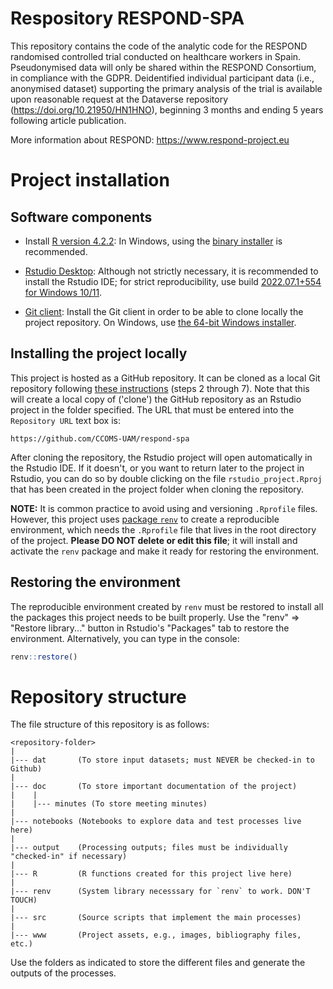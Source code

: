 # Respository RESPOND-SPA

This repository contains the code of the analytic code for the RESPOND
randomised controlled trial conducted on healthcare workers in Spain.
Pseudonymised data will only be shared within the RESPOND Consortium, in
compliance with the GDPR. Deidentified individual participant data (i.e.,
anonymised dataset) supporting the primary analysis of the trial is available
upon reasonable request at the Dataverse repository
(<https://doi.org/10.21950/HN1HNO>), beginning 3 months and ending 5 years
following article publication.

More information about RESPOND: <https://www.respond-project.eu>

# Project installation

## Software components

-   Install [R version
    4.2.2](https://cran.rstudio.com/bin/windows/base/old/4.2.2/): In Windows,
    using the [binary
    installer](https://cran.rstudio.com/bin/windows/base/R-4.2.2-win.exe) is
    recommended.

<!-- -->

-   [Rstudio
    Desktop](https://www.rstudio.com/products/rstudio/download/#download):
    Although not strictly necessary, it is recommended to install the Rstudio
    IDE; for strict reproducibility, use build [2022.07.1+554 for Windows
    10/11](https://download1.rstudio.org/desktop/windows/RStudio-2022.07.2-576.exe).

<!-- -->

-   [Git client](https://git-scm.com/download): Install the Git client in order
    to be able to clone locally the project repository. On Windows, use [the
    64-bit Windows
    installer](https://github.com/git-for-windows/git/releases/download/v2.38.1.windows.1/Git-2.38.1-64-bit.exe).

## Installing the project locally

This project is hosted as a GitHub repository. It can be cloned as a local Git
repository following [these
instructions](https://book.cds101.com/using-rstudio-server-to-clone-a-github-repo-as-a-new-project.html#step---2)
(steps 2 through 7). Note that this will create a local copy of ('clone') the
GitHub repository as an Rstudio project in the folder specified. The URL that
must be entered into the `Repository URL` text box is:

    https://github.com/CCOMS-UAM/respond-spa

After cloning the repository, the Rstudio project will open automatically in the
Rstudio IDE. If it doesn't, or you want to return later to the project in
Rstudio, you can do so by double clicking on the file `rstudio_project.Rproj`
that has been created in the project folder when cloning the repository.

**NOTE:** It is common practice to avoid using and versioning `.Rprofile` files.
However, this project uses [package
`renv`](https://cran.r-project.org/package=renv) to create a reproducible
environment, which needs the `.Rprofile` file that lives in the root directory
of the project. **Please DO NOT delete or edit this file**; it will install and
activate the `renv` package and make it ready for restoring the environment.

## Restoring the environment

The reproducible environment created by `renv` must be restored to install all
the packages this project needs to be built properly. Use the "renv" =\>
"Restore library..." button in Rstudio's "Packages" tab to restore the
environment. Alternatively, you can type in the console:

``` r
renv::restore()
```

# Repository structure

The file structure of this repository is as follows:

    <repository-folder>
    |
    |--- dat       (To store input datasets; must NEVER be checked-in to Github)
    |
    |--- doc       (To store important documentation of the project)
    |    |
    |    |--- minutes (To store meeting minutes)
    |
    |--- notebooks (Notebooks to explore data and test processes live here)
    |
    |--- output    (Processing outputs; files must be individually "checked-in" if necessary)
    |
    |--- R         (R functions created for this project live here)
    |
    |--- renv      (System library necesssary for `renv` to work. DON'T TOUCH)
    |
    |--- src       (Source scripts that implement the main processes)
    |
    |--- www       (Project assets, e.g., images, bibliography files, etc.)

Use the folders as indicated to store the different files and generate the
outputs of the processes.
